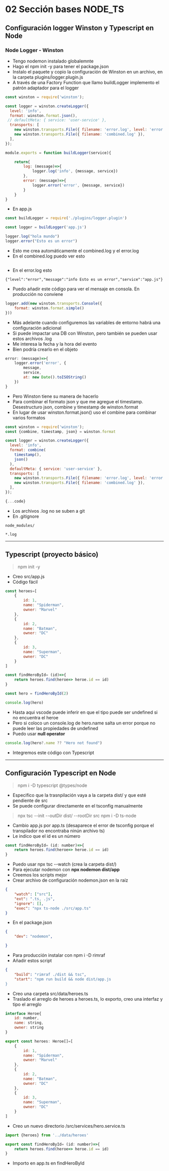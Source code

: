 # 02 Sección bases NODE_TS 

## Configuración logger Winston y Typescript en Node

### Node Logger - Winston

- Tengo nodemon instalado globalemnte
- Hago el npm init -y para tener el package.json
- Instalo el paquete y copio la configuración de Winston en un archivo, en la carpeta plugins/logger.plugin.js
- A través de una Factory Function que llamo buildLogger implemento el patrón adaptador para el logger

~~~js
const winston = require('winston');

const logger = winston.createLogger({
  level: 'info',
  format: winston.format.json(),
 // defaultMeta: { service: 'user-service' },
  transports: [
    new winston.transports.File({ filename: 'error.log', level: 'error' }),
    new winston.transports.File({ filename: 'combined.log' }),
  ],
});

module.exports = function buildLogger(service){

    return{
        log: (message)=>{
            logger.log('info', {message, service})
        },
        error: (message)=>{
            logger.error('error', {message, service})
        }
    }
}
~~~

- En app.js

~~~js
const buildLogger = require('./plugins/logger.plugin')

const logger = buildLogger('app.js')

logger.log("hola mundo")
logger.error("Esto es un error")
~~~

- Esto me crea automáticamente el combined.log y el error.log
- En el combined.log puedo ver esto

```

```

- En el error.log esto

```
{"level":"error","message":"info Esto es un error","service":"app.js"}
```

- Puedo añadir este código para ver el mensaje en consola. En producción no conviene

~~~js
logger.add(new winston.transports.Console({
    format: winston.format.simple()
}))
~~~

- Más adelante cuando configuremos las variables de entorno habrá una configuración adicional
- Si puede impactar una DB con Winston, pero también se pueden usar estos archivos .log
- Me interesa la fecha y la hora del evento
- Bien podría crearlo en el objeto

~~~js
error: (message)=>{
    logger.error('error', {
        message,
        service,
        at: new Date().toISOString()
    })
}
~~~

- Pero Winston tiene su manera de hacerlo
- Para combinar el formato json y que me agregue el timestamp. Desestructuro json, combine y timestamp de winston.format
- En lugar de usar winston.format.json() uso el combine para combinar varios formatos

~~~js
const winston = require('winston');
const {combine, timestamp, json} = winston.format

const logger = winston.createLogger({
  level: 'info',
  format: combine(
    timestamp(),
    json()
  ),
  defaultMeta: { service: 'user-service' },
  transports: [
    new winston.transports.File({ filename: 'error.log', level: 'error' }),
    new winston.transports.File({ filename: 'combined.log' }),
  ],
});

{...code}
~~~

- Los archivos .log no se suben a git
- En .gitignore

```
node_modules/

*.log
```
-----

## Typescript (proyecto básico)

> npm init -y

- Creo src/app.js
- Código fácil

~~~js
const heroes=[
    {
        id: 1,
        name: "Spiderman",
        owner: "Marvel"
    },
    {
        id: 2,
        name: "Batman",
        owner: "DC"
    },
    {
        id: 3,
        name: "Superman",
        owner: "DC"
    }
]

const findHeroById= (id)=>{
    return heroes.find(heroe=> heroe.id == id)
}

const hero = findHeroById(2)

console.log(hero)
~~~

- Hasta aqui vscode puede inferir en que el tipo puede ser undefined si no encuentra el heroe
- Pero si coloco un console.log de hero.name salta un error porque no puede leer las propiedades de undefined
- Puedo usar **null operator**

~~~js
console.log(hero?.name ?? "Hero not found")
~~~

- Integremos este código con Typescript
-----

## Configuración Typescript en Node

> npm i -D typescript @types/node

- Especifico que la trasnpilación vaya a la carpeta dist/ y que esté pendiente de src
- Se puede configurar directamente en el tsconfig manualmente

> npx tsc --init --outDir dist/ --rootDir src
> npm i -D ts-node

- Cambio app.js por app.ts (desaparece el error de tsconfig porque el transpilador no encontraba ninún archivo ts)
- Le indico que el id es un número

~~~js
const findHeroById= (id: number)=>{
    return heroes.find(heroe=> heroe.id == id)
}
~~~

- Puedo usar npx tsc --watch (crea la carpeta dist/)
- Para ejecutar nodemon con **npx nodemon dist/app**
- Creemos los scripts mejor 
- Crear archivo de configuración nodemon.json en la raíz

~~~json
{
    "watch": ["src"],
    "ext": ".ts, .js",
    "ignore": [],
    "exec": "npx ts-node ./src/app.ts"
}
~~~

- En el package.json

~~~json
{
    "dev": "nodemon",

}
~~~

- Para producción instalar con npm  i -D rimraf
- Añadir estos script

~~~json
{
    "build": "rimraf ./dist && tsc",
    "start": "npm run build && node dist/app.js
}
~~~

- Creo una carpeta src/data/heroes.ts
- Traslado el arreglo de heroes a heroes.ts, lo exporto, creo una interfaz y tipo el arreglo

~~~js
interface Heroe{
    id: number,
    name: string,
    owner: string
}

export const heroes: Heroe[]=[
    {
        id: 1,
        name: "Spiderman",
        owner: "Marvel"
    },
    {
        id: 2,
        name: "Batman",
        owner: "DC"
    },
    {
        id: 3,
        name: "Superman",
        owner: "DC"
    }
]
~~~

- Creo un nuevo directorio /src/services/hero.service.ts

~~~js
import {heroes} from '../data/heroes'

export const findHeroById= (id: number)=>{
    return heroes.find(heroe=> heroe.id == id)
}
~~~

- Importo en app.ts en findHeroById

